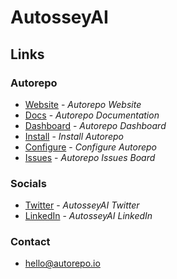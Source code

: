 # AutosseyAI

## Links

### Autorepo

- [Website](https://autorepo.io) - _Autorepo Website_
- [Docs](https://docs.autorepo.io) - _Autorepo Documentation_
- [Dashboard](https://app.autorepo.io) - _Autorepo Dashboard_
- [Install](https://github.com/apps/autorepoapp/installations/new) - _Install Autorepo_
- [Configure](https://github.com/apps/autorepoapp/installations/select_target) - _Configure Autorepo_
- [Issues](https://github.com/AutosseyAI/issues) - _Autorepo Issues Board_

### Socials

- [Twitter](https://twitter.com/autosseyai) - _AutosseyAI Twitter_
- [LinkedIn](https://www.linkedin.com/company/autosseyai) - _AutosseyAI LinkedIn_

### Contact

- [hello@autorepo.io](mailto:hello@autorepo.io)
